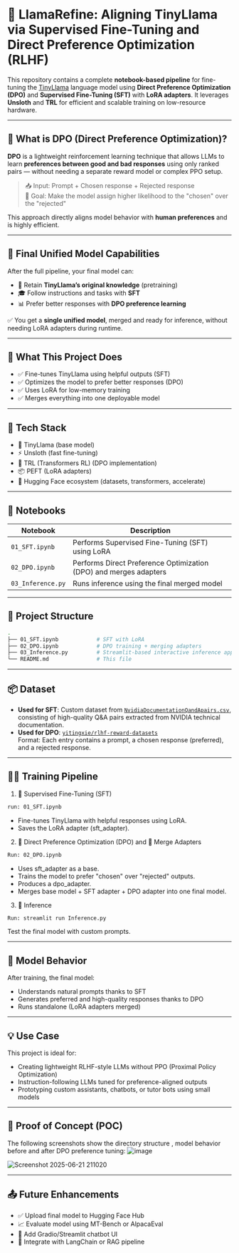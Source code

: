 # 🚀 LlamaRefine: Aligning TinyLlama via Supervised Fine-Tuning and Direct Preference Optimization (RLHF)

This repository contains a complete **notebook-based pipeline** for fine-tuning the [TinyLlama](https://huggingface.co/TinyLlama) language model using **Direct Preference Optimization (DPO)** and **Supervised Fine-Tuning (SFT)** with **LoRA adapters**. It leverages **Unsloth** and **TRL** for efficient and scalable training on low-resource hardware.

---

## 📌 What is DPO (Direct Preference Optimization)?

**DPO** is a lightweight reinforcement learning technique that allows LLMs to learn **preferences between good and bad responses** using only ranked pairs — without needing a separate reward model or complex PPO setup.

> 📥 Input: Prompt + Chosen response + Rejected response  
> 🎯 Goal: Make the model assign higher likelihood to the "chosen" over the "rejected"

This approach directly aligns model behavior with **human preferences** and is highly efficient.

---

## 🧠 Final Unified Model Capabilities

After the full pipeline, your final model can:

- 🧠 Retain **TinyLlama’s original knowledge** (pretraining)
- 🎓 Follow instructions and tasks with **SFT**
- 📊 Prefer better responses with **DPO preference learning**

✅ You get a **single unified model**, merged and ready for inference, without needing LoRA adapters during runtime.

---

## 🚀 What This Project Does

- ✅ Fine-tunes TinyLlama using helpful outputs (SFT)
- ✅ Optimizes the model to prefer better responses (DPO)
- ✅ Uses LoRA for low-memory training
- ✅ Merges everything into one deployable model

---

## 🔧 Tech Stack
- 🤖 TinyLlama (base model)
- ⚡ Unsloth (fast fine-tuning)
- 🔁 TRL (Transformers RL) (DPO implementation)
- 📦 PEFT (LoRA adapters)
- 🤗 Hugging Face ecosystem (datasets, transformers, accelerate)

---

## 📒 Notebooks

| Notebook | Description |
|----------|-------------|
| `01_SFT.ipynb` | Performs Supervised Fine-Tuning (SFT) using LoRA |
| `02_DPO.ipynb` | Performs Direct Preference Optimization (DPO) and merges adapters |
| `03_Inference.py` | Runs inference using the final merged model |

---

## 📁 Project Structure

```bash
.
├── 01_SFT.ipynb            # SFT with LoRA
├── 02_DPO.ipynb            # DPO training + merging adapters
├── 03_Inference.py         # Streamlit-based interactive inference app
└── README.md               # This file
```

---

## 📦 Dataset

- **Used for SFT**: Custom dataset from [`NvidiaDocumentationQandApairs.csv`](https://www.kaggle.com/datasets/gondimalladeepesh/nvidia-documentation-question-and-answer-pairs), consisting of high-quality Q&A pairs extracted from NVIDIA technical documentation.
- **Used for DPO**: [`yitingxie/rlhf-reward-datasets`](https://huggingface.co/datasets/yitingxie/rlhf-reward-datasets)  
  Format: Each entry contains a prompt, a chosen response (preferred), and a rejected response.

---

## 🏋️‍♂️ Training Pipeline

1. 🧪 Supervised Fine-Tuning (SFT)

```bash
run: 01_SFT.ipynb
```
- Fine-tunes TinyLlama with helpful responses using LoRA.
- Saves the LoRA adapter (sft_adapter).

2. 🎯 Direct Preference Optimization (DPO) and 🔀 Merge Adapters

```bash
Run: 02_DPO.ipynb
```

- Uses sft_adapter as a base.
- Trains the model to prefer "chosen" over "rejected" outputs.
- Produces a dpo_adapter.
- Merges base model + SFT adapter + DPO adapter into one final model.


3. 🤖 Inference

```bash
Run: streamlit run Inference.py
```
Test the final model with custom prompts.

---

## 🧠 Model Behavior
After training, the final model:
- Understands natural prompts thanks to SFT
- Generates preferred and high-quality responses thanks to DPO
- Runs standalone (LoRA adapters merged)

---

## 💡 Use Case
This project is ideal for:

- Creating lightweight RLHF-style LLMs without PPO (Proximal Policy Optimization)
- Instruction-following LLMs tuned for preference-aligned outputs
- Prototyping custom assistants, chatbots, or tutor bots using small models

---

## 🧪 Proof of Concept (POC)

The following screenshots show the directory structure , model behavior before and after DPO preference tuning:
![image](https://github.com/user-attachments/assets/2238898a-f5a3-4572-8b08-38f9bcfb7b2d)


![Screenshot 2025-06-21 211020](https://github.com/user-attachments/assets/4da75f4b-9b1f-4668-a681-2d565f511e97)


---

## 📤 Future Enhancements
- ✅ Upload final model to Hugging Face Hub
- 📈 Evaluate model using MT-Bench or AlpacaEval
- 💬 Add Gradio/Streamlit chatbot UI
- 🔗 Integrate with LangChain or RAG pipeline
